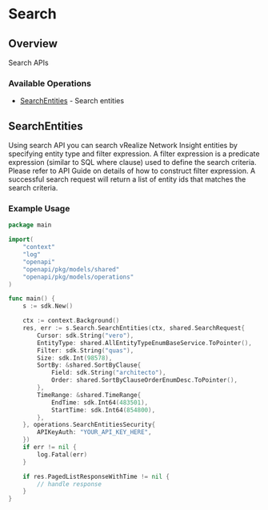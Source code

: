 # Search

## Overview

Search APIs

### Available Operations

* [SearchEntities](#searchentities) - Search entities

## SearchEntities

Using search API you can search vRealize Network Insight entities by specifying entity type and filter expression.
A filter expression is a predicate expression (similar to SQL where clause) used to define the search criteria.
Please refer to API Guide on details of how to construct filter expression. A successful search request will return a
list of entity ids that matches the search criteria.

### Example Usage

```go
package main

import(
	"context"
	"log"
	"openapi"
	"openapi/pkg/models/shared"
	"openapi/pkg/models/operations"
)

func main() {
    s := sdk.New()

    ctx := context.Background()
    res, err := s.Search.SearchEntities(ctx, shared.SearchRequest{
        Cursor: sdk.String("vero"),
        EntityType: shared.AllEntityTypeEnumBaseService.ToPointer(),
        Filter: sdk.String("quas"),
        Size: sdk.Int(98578),
        SortBy: &shared.SortByClause{
            Field: sdk.String("architecto"),
            Order: shared.SortByClauseOrderEnumDesc.ToPointer(),
        },
        TimeRange: &shared.TimeRange{
            EndTime: sdk.Int64(483501),
            StartTime: sdk.Int64(854800),
        },
    }, operations.SearchEntitiesSecurity{
        APIKeyAuth: "YOUR_API_KEY_HERE",
    })
    if err != nil {
        log.Fatal(err)
    }

    if res.PagedListResponseWithTime != nil {
        // handle response
    }
}
```
